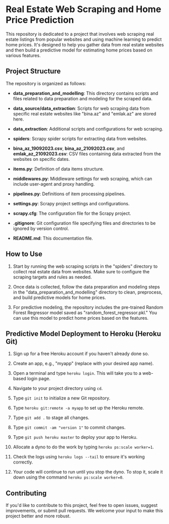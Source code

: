 # Real Estate Web Scraping and Home Price Prediction

This repository is dedicated to a project that involves web scraping real estate listings from popular websites and using machine learning to predict home prices. It's designed to help you gather data from real estate websites and then build a predictive model for estimating home prices based on various features.

## Project Structure

The repository is organized as follows:

- **data_preparation_and_modelling**: This directory contains scripts and files related to data preparation and modeling for the scraped data.
  
- **data_source/data_extraction**: Scripts for web scraping data from specific real estate websites like "bina.az" and "emlak.az" are stored here.

- **data_extraction**: Additional scripts and configurations for web scraping.

- **spiders**: Scrapy spider scripts for extracting data from websites.

- **bina_az_19092023.csv**, **bina_az_21092023.csv**, and **emlak_az_21092023.csv**: CSV files containing data extracted from the websites on specific dates.

- **items.py**: Definition of data items structure.

- **middlewares.py**: Middleware settings for web scraping, which can include user-agent and proxy handling.

- **pipelines.py**: Definitions of item processing pipelines.

- **settings.py**: Scrapy project settings and configurations.

- **scrapy.cfg**: The configuration file for the Scrapy project.

- **.gitignore**: Git configuration file specifying files and directories to be ignored by version control.

- **README.md**: This documentation file.

## How to Use

1. Start by running the web scraping scripts in the "spiders" directory to collect real estate data from websites. Make sure to configure the scraping targets and rules as needed.

2. Once data is collected, follow the data preparation and modeling steps in the "data_preparation_and_modelling" directory to clean, preprocess, and build predictive models for home prices.

3. For predictive modeling, the repository includes the pre-trained Random Forest Regressor model saved as "random_forest_regressor.pkl." You can use this model to predict home prices based on the features.

## Predictive Model Deployment to Heroku (Heroku Git)
1. Sign up for a free Heroku account if you haven't already done so.

2. Create an app, e.g., "myapp" (replace with your desired app name).

3. Open a terminal and type `heroku login`. This will take you to a web-based login page.

4. Navigate to your project directory using `cd`.

5. Type `git init` to initialize a new Git repository.

6. Type `heroku git:remote -a myapp` to set up the Heroku remote.

7. Type `git add .` to stage all changes.

8. Type `git commit -am "version 1"` to commit changes.

9. Type `git push heroku master` to deploy your app to Heroku.

10. Allocate a dyno to do the work by typing `heroku ps:scale worker=1`.

11. Check the logs using `heroku logs --tail` to ensure it's working correctly.

12. Your code will continue to run until you stop the dyno. To stop it, scale it down using the command `heroku ps:scale worker=0`.

## Contributing

If you'd like to contribute to this project, feel free to open issues, suggest improvements, or submit pull requests. We welcome your input to make this project better and more robust.
